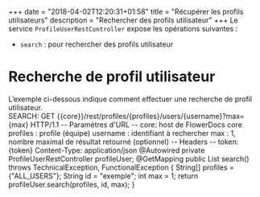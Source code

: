 +++
date = "2018-04-02T12:20:31+01:58"
title = "Récupérer les profils utilisateurs"
description = "Rechercher des profils utilisateur"
+++
Le service `ProfileUserRestController` expose les opérations suivantes :
* `search` : pour rechercher des profils utilisateur
# Recherche de profil utilisateur
L’exemple ci-dessous indique comment effectuer une recherche de profil utilisateur.
<br/>
SEARCH:
GET {{core}}/rest/profiles/{profiles}/users/{username}?max={max} HTTP/1.1
-- Paramètres d'URL --
core: host de FlowerDocs core
profiles : profile (équipe)
username : identifiant à rechercher
max : 1, nombre maximal de résultat retourné (optionnel) 
-- Headers --
token: {token}
Content-Type: application/json
@Autowired
private ProfileUserRestController profileUser;
@GetMapping
public List<User> search() throws TechnicalException, FunctionalException
{
	String[] profiles = {"ALL_USERS"};
	String id = "exemple";
	int max = 1;
	return profileUser.search(profiles, id, max);
}
